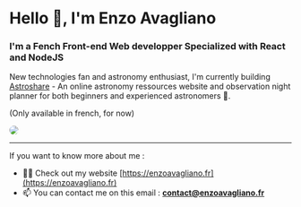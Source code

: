 <h1>Hello 👋, I'm Enzo Avagliano</h1>
<h3>I'm a Fench Front-end Web developper Specialized with React and NodeJS</h3>



New technologies fan and astronomy enthusiast, I'm currently building [Astroshare](https://astroshare.fr) - An online astronomy ressources website and observation night planner for both beginners and experienced astronomers 🔭.

<p style='font-size: 14px'>(Only available in french, for now)<p/>

<img style="border-radius: 20px" src="[https://i.ibb.co/Ch1z53P/Banner-bento.png](https://i.postimg.cc/Qdtfzm6V/banner-github-profile.png)"/>

___

If you want to know more about me :

- 👨‍💻 Check out my website [https://enzoavagliano.fr](https://enzoavagliano.fr)
- 📫 You can contact me on this email : **contact@enzoavagliano.fr**
